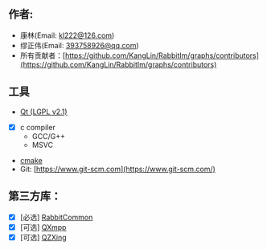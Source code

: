 ## 作者:

- 康林(Email: <kl222@126.com>)
- 缪正伟(Email: <393758926@qq.com>)
- 所有贡献者：[https://github.com/KangLin/RabbitIm/graphs/contributors](https://github.com/KangLin/RabbitIm/graphs/contributors)

## 工具

- [Qt (LGPL v2.1)](http://qt.io/)
- [x] c compiler
  + GCC/G++
  + MSVC
- [cmake](https://cmake.org/)
- Git: [https://www.git-scm.com](https://www.git-scm.com/)

## 第三方库：

- [x] [必选] [RabbitCommon](https://github.com/KangLin/RabbitCommon)
- [x] [可选] [QXmpp](https://github.com/qxmpp-project/qxmpp)
- [x] [可选] [QZXing](https://github.com/ftylitak/qzxing)
